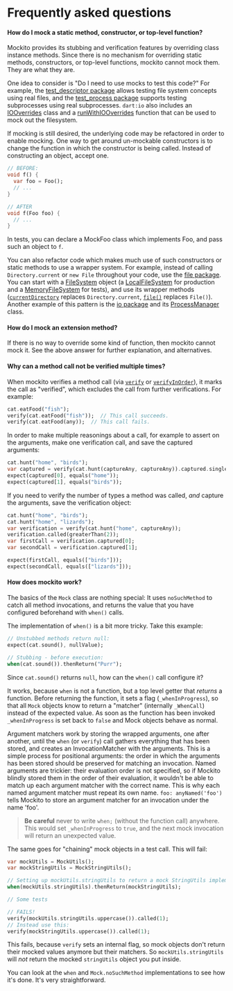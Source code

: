 # Frequently asked questions

#### How do I mock a static method, constructor, or top-level function?

Mockito provides its stubbing and verification features by overriding class
instance methods. Since there is no mechanism for overriding static methods,
constructors, or top-level functions, mockito cannot mock them. They are what
they are.

One idea to consider is "Do I need to use mocks to test this code?" For
example, the [test_descriptor package] allows testing file system concepts using
real files, and the [test_process package] supports testing subprocesses using
real subprocesses. `dart:io` also includes an [IOOverrides] class and a
[runWithIOOverrides] function that can be used to mock out the filesystem.

[IOOverrides]: https://api.dart.dev/stable/2.7.2/dart-io/IOOverrides-class.html
[runWithIOOverrides]: https://api.dart.dev/stable/2.7.2/dart-io/IOOverrides/runWithIOOverrides.html

If mocking is still desired, the underlying code may be refactored in order to
enable mocking. One way to get around un-mockable constructors is to change the
function in which the constructor is being called. Instead of constructing an
object, accept one.

```dart
// BEFORE:
void f() {
  var foo = Foo();
  // ...
}

// AFTER
void f(Foo foo) {
  // ...
}
```

In tests, you can declare a MockFoo class which implements Foo, and pass such
an object to `f`.

You can also refactor code which makes much use of such constructors or static
methods to use a wrapper system. For example, instead of calling
`Directory.current` or `new File` throughout your code, use the
[file package]. You can start with a [FileSystem] object (a [LocalFileSystem]
for production and a [MemoryFileSystem] for tests), and use its wrapper methods
([`currentDirectory`] replaces `Directory.current`, [`file()`] replaces
`File()`). Another example of this pattern is the [io package] and its
[ProcessManager] class.


[test_descriptor package]: https://pub.dev/documentation/test_descriptor
[test_process package]: https://pub.dev/packages/test_process
[file package]: https://pub.dev/packages/file
[FileSystem]: https://pub.dev/documentation/file/latest/file/FileSystem-class.html
[LocalFileSystem]: https://pub.dev/documentation/file/latest/local/LocalFileSystem-class.html
[MemoryFileSystem]: https://pub.dev/documentation/file/latest/memory/MemoryFileSystem-class.html
[`currentDirectory`]: https://pub.dev/documentation/file/latest/file/FileSystem/currentDirectory.html
[`file()`]: https://pub.dev/documentation/file/latest/file/FileSystem/file.html
[io package]: https://pub.dev/packages/io
[ProcessManager]: https://pub.dev/documentation/io/latest/io/ProcessManager-class.html

#### How do I mock an extension method?

If there is no way to override some kind of function, then mockito cannot mock
it. See the above answer for further explanation, and alternatives.

#### Why can a method call not be verified multiple times?

When mockito verifies a method call (via [`verify`] or [`verifyInOrder`]), it
marks the call as "verified", which excludes the call from further
verifications. For example:

```dart
cat.eatFood("fish");
verify(cat.eatFood("fish"));  // This call succeeds.
verify(cat.eatFood(any));  // This call fails.
```

In order to make multiple reasonings about a call, for example to assert on the
arguments, make one verification call, and save the captured arguments:

```dart
cat.hunt("home", "birds");
var captured = verify(cat.hunt(captureAny, captureAny)).captured.single;
expect(captured[0], equals("home"));
expect(captured[1], equals("birds"));
```

If you need to verify the number of types a method was called, _and_ capture the
arguments, save the verification object:

```dart
cat.hunt("home", "birds");
cat.hunt("home", "lizards");
var verification = verify(cat.hunt("home", captureAny));
verification.called(greaterThan(2));
var firstCall = verification.captured[0];
var secondCall = verification.captured[1];

expect(firstCall, equals(["birds"]));
expect(secondCall, equals(["lizards"]));
```

#### How does mockito work?

The basics of the `Mock` class are nothing special: It uses `noSuchMethod` to
catch all method invocations, and returns the value that you have configured
beforehand with `when()` calls.

The implementation of `when()` is a bit more tricky. Take this example:

```dart
// Unstubbed methods return null:
expect(cat.sound(), nullValue);

// Stubbing - before execution:
when(cat.sound()).thenReturn("Purr");
```

Since `cat.sound()` returns `null`, how can the `when()` call configure it?

It works, because `when` is not a function, but a top level getter that
_returns_ a function.  Before returning the function, it sets a flag
(`_whenInProgress`), so that all `Mock` objects know to return a "matcher"
(internally `_WhenCall`) instead of the expected value. As soon as the function
has been invoked `_whenInProgress` is set back to `false` and Mock objects
behave as normal.

Argument matchers work by storing the wrapped arguments, one after another,
until the `when` (or `verify`) call gathers everything that has been stored,
and creates an InvocationMatcher with the arguments. This is a simple process
for positional arguments: the order in which the arguments has been stored
should be preserved for matching an invocation. Named arguments are trickier:
their evaluation order is not specified, so if Mockito blindly stored them in
the order of their evaluation, it wouldn't be able to match up each argument
matcher with the correct name. This is why each named argument matcher must
repeat its own name. `foo: anyNamed('foo')` tells Mockito to store an argument
matcher for an invocation under the name 'foo'.

> **Be careful** never to write `when;` (without the function call) anywhere.
> This would set `_whenInProgress` to `true`, and the next mock invocation will
> return an unexpected value.

The same goes for "chaining" mock objects in a test call. This will fail:

```dart
var mockUtils = MockUtils();
var mockStringUtils = MockStringUtils();

// Setting up mockUtils.stringUtils to return a mock StringUtils implementation
when(mockUtils.stringUtils).thenReturn(mockStringUtils);

// Some tests

// FAILS!
verify(mockUtils.stringUtils.uppercase()).called(1);
// Instead use this:
verify(mockStringUtils.uppercase()).called(1);
```

This fails, because `verify` sets an internal flag, so mock objects don't
return their mocked values anymore but their matchers. So
`mockUtils.stringUtils` will *not* return the mocked `stringUtils` object you
put inside.

You can look at the `when` and `Mock.noSuchMethod` implementations to see how
it's done.  It's very straightforward.

[`verify`]: https://pub.dev/documentation/mockito/latest/mockito/verify.html
[`verifyInOrder`]: https://pub.dev/documentation/mockito/latest/mockito/verifyInOrder.html
